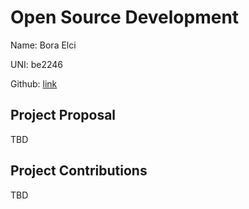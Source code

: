 # Open Source Development

Name: Bora Elci

UNI: be2246

Github: [link](https://github.com/boraelci)


## Project Proposal
TBD

## Project Contributions
TBD
